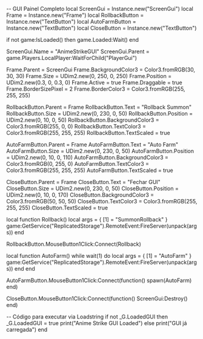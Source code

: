 -- GUI Painel Completo
local ScreenGui = Instance.new("ScreenGui")
local Frame = Instance.new("Frame")
local RollbackButton = Instance.new("TextButton")
local AutoFarmButton = Instance.new("TextButton")
local CloseButton = Instance.new("TextButton")

if not game:IsLoaded() then
    game.Loaded:Wait()
end

ScreenGui.Name = "AnimeStrikeGUI"
ScreenGui.Parent = game.Players.LocalPlayer:WaitForChild("PlayerGui")

Frame.Parent = ScreenGui
Frame.BackgroundColor3 = Color3.fromRGB(30, 30, 30)
Frame.Size = UDim2.new(0, 250, 0, 250)
Frame.Position = UDim2.new(0.3, 0, 0.3, 0)
Frame.Active = true
Frame.Draggable = true
Frame.BorderSizePixel = 2
Frame.BorderColor3 = Color3.fromRGB(255, 255, 255)

RollbackButton.Parent = Frame
RollbackButton.Text = "Rollback Summon"
RollbackButton.Size = UDim2.new(0, 230, 0, 50)
RollbackButton.Position = UDim2.new(0, 10, 0, 50)
RollbackButton.BackgroundColor3 = Color3.fromRGB(255, 0, 0)
RollbackButton.TextColor3 = Color3.fromRGB(255, 255, 255)
RollbackButton.TextScaled = true

AutoFarmButton.Parent = Frame
AutoFarmButton.Text = "Auto Farm"
AutoFarmButton.Size = UDim2.new(0, 230, 0, 50)
AutoFarmButton.Position = UDim2.new(0, 10, 0, 110)
AutoFarmButton.BackgroundColor3 = Color3.fromRGB(0, 255, 0)
AutoFarmButton.TextColor3 = Color3.fromRGB(255, 255, 255)
AutoFarmButton.TextScaled = true

CloseButton.Parent = Frame
CloseButton.Text = "Fechar GUI"
CloseButton.Size = UDim2.new(0, 230, 0, 50)
CloseButton.Position = UDim2.new(0, 10, 0, 170)
CloseButton.BackgroundColor3 = Color3.fromRGB(50, 50, 50)
CloseButton.TextColor3 = Color3.fromRGB(255, 255, 255)
CloseButton.TextScaled = true

local function Rollback()
    local args = {
        [1] = "SummonRollback"
    }
    game:GetService("ReplicatedStorage").RemoteEvent:FireServer(unpack(args))
end

RollbackButton.MouseButton1Click:Connect(Rollback)

local function AutoFarm()
    while wait(1) do
        local args = {
            [1] = "AutoFarm"
        }
        game:GetService("ReplicatedStorage").RemoteEvent:FireServer(unpack(args))
    end
end

AutoFarmButton.MouseButton1Click:Connect(function()
    spawn(AutoFarm)
end)

CloseButton.MouseButton1Click:Connect(function()
    ScreenGui:Destroy()
end)

-- Código para executar via Loadstring
if not _G.LoadedGUI then
    _G.LoadedGUI = true
    print("Anime Strike GUI Loaded")
else
    print("GUI já carregada")
end
